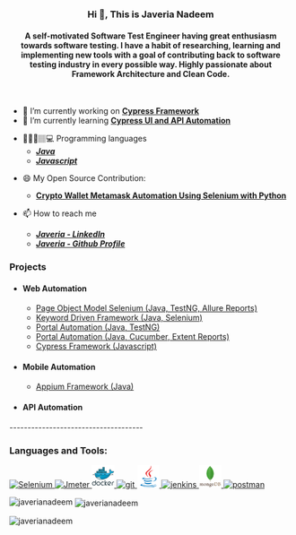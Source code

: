 <h3 align="center">
Hi 👋, This is Javeria Nadeem</h1>
<h4 align="center">A self-motivated Software Test Engineer having great enthusiasm towards software testing. I have a habit of researching, learning and implementing new tools with a goal of contributing back to software testing industry in every possible way. Highly passionate about Framework Architecture and Clean Code. </h4>
<br>


- 🔭 I’m currently working on <a href ="https://github.com/javerianadeem/CypressFramework_OpenMRS">
	<b> Cypress Framework </b> </a>
- 🌱 I’m currently learning <a href =" https://docs.cypress.io/">
	<b> Cypress UI and API Automation </b> </a>


<!-- - 👯 I’m looking to collaborate on ... -->

- 👩🏻‍💻🏽‍💻 Programming languages
	- <a href="https://github.com/javerianadeem?tab=repositories&q=&type=&language=java&sort="> <b> <i> Java </i> </b> </a>
	- <a href="https://github.com/javerianadeem?tab=repositories&q=&type=&language=javascript&sort="> <b> <i> Javascript </i> </b> </a>
<!-- 
- 🤔 I’m looking for help with ...
- 💬 Ask me about ... -->

- 😄 My Open Source Contribution: 
  - <a href ="https://github.com/javerianadeem/selenium_metamask_automation">
	<b> Crypto Wallet Metamask Automation Using Selenium with Python </b> </a>

- 📫 How to reach me

  - <a href="https://www.linkedin.com/in/javeria-nadeem/"> <b> <i> Javeria - LinkedIn </i> </b> </a>
  - <a href="https://github.com/javerianadeem"> <b> <i> Javeria - Github Profile </i> </b> </a>	

<!-- - ⚡ Fun fact: ... -->

<article>
   <h3>Projects</h3>
   <ul>
      <li>
         <h4>Web Automation</h4>
      </li>
      <ul style="list-style-type:circle">
         <li> <a href="https://github.com/javerianadeem/page-object-model-selenium">Page Object Model Selenium (Java, TestNG, Allure Reports)</a> </li>
         <li> <a href="https://github.com/javerianadeem/KeywordDrivenFramework-OpenMRS">Keyword Driven Framework (Java, Selenium)</a> </li>
         <li> <a href="https://github.com/javerianadeem/portal-automation-testng/tree/master">Portal Automation (Java, TestNG)</a> </li>
         <li> <a href="https://github.com/javerianadeem/portal-automation-bdd/tree/master">Portal Automation (Java, Cucumber, Extent Reports) </a> </li>
         <li> <a href="https://github.com/javerianadeem/CypressFramework_OpenMRS">Cypress Framework (Javascript) </a> </li>
      </ul>
   </ul>
   <ul>
      <li>
         <h4>Mobile Automation</h4>
      </li>
      <ul style="list-style-type:circle">
         <li> <a target="_blank" href="https://github.com/rajatt95/MasterAppiumFramework">Appium Framework (Java)</a> </li>
      </ul>
   </ul>
   <ul>
   <li>
      <h4>API Automation</h4>
   </li>
</article>
-------------------------------------
<h3 align="left">Languages and Tools:</h3>
<p align="left"> <a href="https://www.selenium.dev" target="_blank" rel="noreferrer"> <img src="https://cdn.jsdelivr.net/gh/devicons/devicon/icons/selenium/selenium-original.svg" alt="Selenium" width="40" height="40"/> </a> <a href="https://jmeter.apache.org/" target="_blank" rel="noreferrer"> <img src="https://cdn.jsdelivr.net/gh/devicons/devicon/icons/apache/apache-original-wordmark.svg" alt="Jmeter" width="40" height="40"/> </a> <a href="https://www.docker.com/" target="_blank" rel="noreferrer"> <img src="https://raw.githubusercontent.com/devicons/devicon/master/icons/docker/docker-original-wordmark.svg" alt="docker" width="40" height="40"/> </a> <a href="https://git-scm.com/" target="_blank" rel="noreferrer"> <img src="https://www.vectorlogo.zone/logos/git-scm/git-scm-icon.svg" alt="git" width="40" height="40"/> </a> <a href="https://www.java.com" target="_blank" rel="noreferrer"> <img src="https://raw.githubusercontent.com/devicons/devicon/master/icons/java/java-original.svg" alt="java" width="40" height="40"/> </a> <a href="https://www.jenkins.io" target="_blank" rel="noreferrer"> <img src="https://www.vectorlogo.zone/logos/jenkins/jenkins-icon.svg" alt="jenkins" width="40" height="40"/> </a> <a href="https://www.mongodb.com/" target="_blank" rel="noreferrer"> <img src="https://raw.githubusercontent.com/devicons/devicon/master/icons/mongodb/mongodb-original-wordmark.svg" alt="mongodb" width="40" height="40"/> </a>  <a href="https://postman.com" target="_blank" rel="noreferrer"> <img src="https://www.vectorlogo.zone/logos/getpostman/getpostman-icon.svg" alt="postman" width="40" height="40"/> </a>  </p>
<p><img align="left" src="https://github-readme-stats.vercel.app/api/top-langs?username=javerianadeem&show_icons=true&locale=en&layout=compact" alt="javerianadeem" /></p>
<p>&nbsp;<img align="center" src="https://github-readme-stats.vercel.app/api?username=javerianadeem&show_icons=true&locale=en" alt="javerianadeem" /></p>
<p><img align="center" src="https://github-readme-streak-stats.herokuapp.com/?user=javerianadeem&" alt="javerianadeem" /></p>
